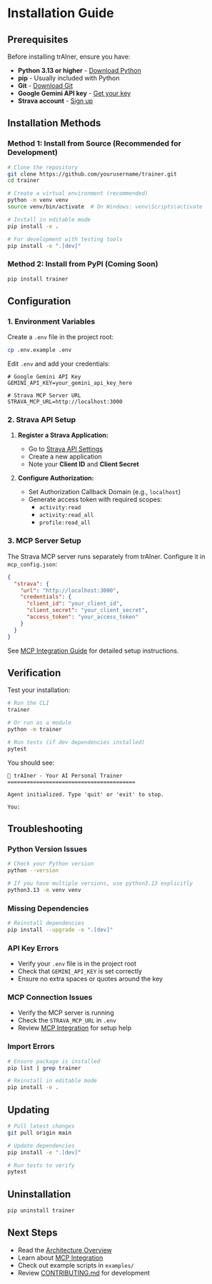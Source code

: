 # Installation Guide

## Prerequisites

Before installing trAIner, ensure you have:

- **Python 3.13 or higher** - [Download Python](https://www.python.org/downloads/)
- **pip** - Usually included with Python
- **Git** - [Download Git](https://git-scm.com/downloads)
- **Google Gemini API key** - [Get your key](https://aistudio.google.com/app/apikey)
- **Strava account** - [Sign up](https://www.strava.com/register)

## Installation Methods

### Method 1: Install from Source (Recommended for Development)

```bash
# Clone the repository
git clone https://github.com/yourusername/trainer.git
cd trainer

# Create a virtual environment (recommended)
python -m venv venv
source venv/bin/activate  # On Windows: venv\Scripts\activate

# Install in editable mode
pip install -e .

# For development with testing tools
pip install -e ".[dev]"
```

### Method 2: Install from PyPI (Coming Soon)

```bash
pip install trainer
```

## Configuration

### 1. Environment Variables

Create a `.env` file in the project root:

```bash
cp .env.example .env
```

Edit `.env` and add your credentials:

```env
# Google Gemini API Key
GEMINI_API_KEY=your_gemini_api_key_here

# Strava MCP Server URL
STRAVA_MCP_URL=http://localhost:3000
```

### 2. Strava API Setup

1. **Register a Strava Application:**
   - Go to [Strava API Settings](https://www.strava.com/settings/api)
   - Create a new application
   - Note your **Client ID** and **Client Secret**

2. **Configure Authorization:**
   - Set Authorization Callback Domain (e.g., `localhost`)
   - Generate access token with required scopes:
     - `activity:read`
     - `activity:read_all`
     - `profile:read_all`

### 3. MCP Server Setup

The Strava MCP server runs separately from trAIner. Configure it in `mcp_config.json`:

```json
{
  "strava": {
    "url": "http://localhost:3000",
    "credentials": {
      "client_id": "your_client_id",
      "client_secret": "your_client_secret",
      "access_token": "your_access_token"
    }
  }
}
```

See [MCP Integration Guide](mcp-integration.md) for detailed setup instructions.

## Verification

Test your installation:

```bash
# Run the CLI
trainer

# Or run as a module
python -m trainer

# Run tests (if dev dependencies installed)
pytest
```

You should see:
```
🏃 trAIner - Your AI Personal Trainer
========================================

Agent initialized. Type 'quit' or 'exit' to stop.

You:
```

## Troubleshooting

### Python Version Issues

```bash
# Check your Python version
python --version

# If you have multiple versions, use python3.13 explicitly
python3.13 -m venv venv
```

### Missing Dependencies

```bash
# Reinstall dependencies
pip install --upgrade -e ".[dev]"
```

### API Key Errors

- Verify your `.env` file is in the project root
- Check that `GEMINI_API_KEY` is set correctly
- Ensure no extra spaces or quotes around the key

### MCP Connection Issues

- Verify the MCP server is running
- Check the `STRAVA_MCP_URL` in `.env`
- Review [MCP Integration](mcp-integration.md) for setup help

### Import Errors

```bash
# Ensure package is installed
pip list | grep trainer

# Reinstall in editable mode
pip install -e .
```

## Updating

```bash
# Pull latest changes
git pull origin main

# Update dependencies
pip install -e ".[dev]"

# Run tests to verify
pytest
```

## Uninstallation

```bash
pip uninstall trainer
```

## Next Steps

- Read the [Architecture Overview](architecture.md)
- Learn about [MCP Integration](mcp-integration.md)
- Check out example scripts in `examples/`
- Review [CONTRIBUTING.md](../CONTRIBUTING.md) for development
